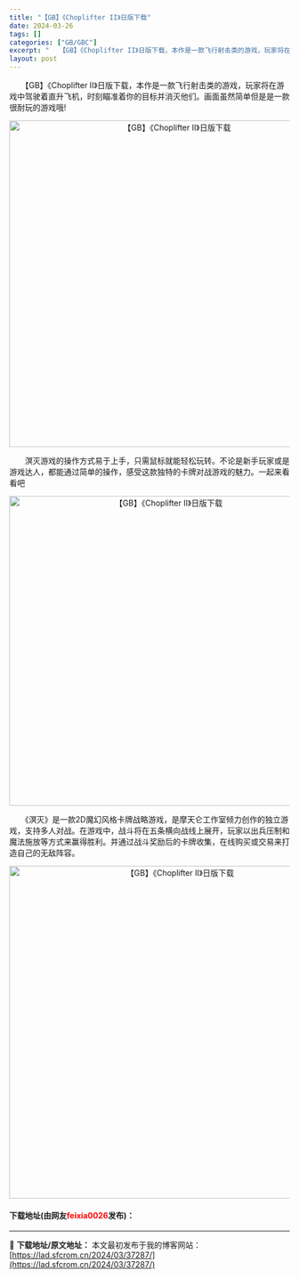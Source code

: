 ```yaml
---
title: "【GB】《Choplifter II》日版下载"
date: 2024-03-26
tags: []
categories: ["GB/GBC"]
excerpt: "　　【GB】《Choplifter II》日版下载，本作是一款飞行射击类的游戏，玩家将在游戏中驾驶着直升飞机，时刻瞄准着你的目标并消灭他们。画面虽然简单但是是一款很耐玩的游戏哦! 　　溟灭游戏的操作方式易于上手，只需鼠标就能轻松玩转。不论是新手玩家或是游戏达人，都能通过简单的操作，感受这款独特的卡牌&hellip;"
layout: post
---
```


 <p>　　【GB】《Choplifter II》日版下载，本作是一款飞行射击类的游戏，玩家将在游戏中驾驶着直升飞机，时刻瞄准着你的目标并消灭他们。画面虽然简单但是是一款很耐玩的游戏哦!</p> <p align="center"><img align="" border="0" src="https://lad.sfcrom.cn/wp-content/uploads/2024/03/20240326_66027f735297b.png" width="587" alt="【GB】《Choplifter II》日版下载" /></p> <p>　　溟灭游戏的操作方式易于上手，只需鼠标就能轻松玩转。不论是新手玩家或是游戏达人，都能通过简单的操作，感受这款独特的卡牌对战游戏的魅力。一起来看看吧</p> <p align="center"><img align="" border="0" src="https://lad.sfcrom.cn/wp-content/uploads/2024/03/20240326_66027f73ea1f9.png" width="557" alt="【GB】《Choplifter II》日版下载" /></p> <p>　　《溟灭》是一款2D魔幻风格卡牌战略游戏，是摩天仑工作室倾力创作的独立游戏，支持多人对战。在游戏中，战斗将在五条横向战线上展开，玩家以出兵压制和魔法施放等方式来赢得胜利。并通过战斗奖励后的卡牌收集，在线购买或交易来打造自己的无敌阵容。</p> <p align="center"><img align="" border="0" src="https://lad.sfcrom.cn/wp-content/uploads/2024/03/20240326_66027f74a11a6.png" width="598" alt="【GB】《Choplifter II》日版下载" /></p> <p><h4>下载地址(由网友<font color="red">feixia0026</font>发布)：</h4></p> 

---
📖 **下载地址/原文地址：** 本文最初发布于我的博客网站：[https://lad.sfcrom.cn/2024/03/37287/](https://lad.sfcrom.cn/2024/03/37287/)
